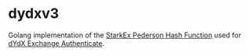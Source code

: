 # dydxv3

Golang implementation of the [StarkEx Pederson Hash Function] used for [dYdX
Exchange Authenticate].

[StarkEx Pederson Hash Function]: https://docs.starkware.co/starkex-v4/crypto/pedersen-hash-function
[dYdX Exchange Authenticate]: https://docs.dydx.exchange/#authentication
